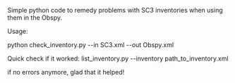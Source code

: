 Simple python code to remedy problems with SC3 inventories when using them in the Obspy.

Usage:

python check_inventory.py --in SC3.xml --out Obspy.xml   


Quick check if it worked:
list_inventory.py --inventory path_to_inventory.xml

if no errors anymore, glad that it helped!

